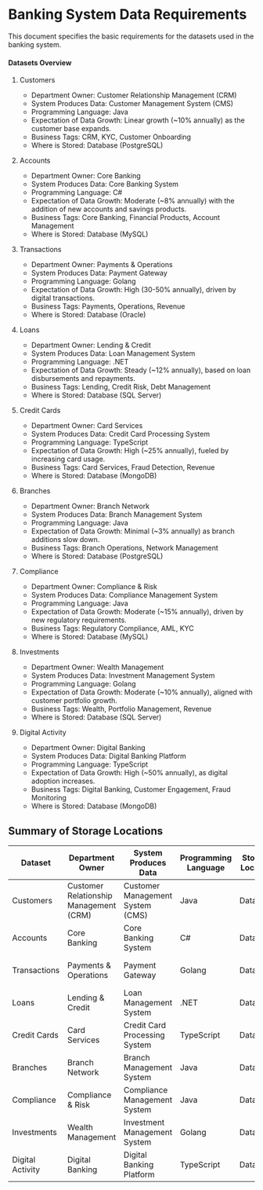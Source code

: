 

# Banking System Data Requirements

This document specifies the basic requirements for the datasets used in the banking system.

#### Datasets Overview

1. Customers
   * Department Owner: Customer Relationship Management (CRM)
   * System Produces Data: Customer Management System (CMS)
   * Programming Language: Java
   * Expectation of Data Growth: Linear growth (~10% annually) as the customer base expands.
   * Business Tags: CRM, KYC, Customer Onboarding
   * Where is Stored: Database (PostgreSQL)

2. Accounts
   * Department Owner: Core Banking
   * System Produces Data: Core Banking System
   * Programming Language: C#
   * Expectation of Data Growth: Moderate (~8% annually) with the addition of new accounts and savings products.
   * Business Tags: Core Banking, Financial Products, Account Management
   * Where is Stored: Database (MySQL)

3. Transactions
   * Department Owner: Payments & Operations
   * System Produces Data: Payment Gateway
   * Programming Language: Golang
   * Expectation of Data Growth: High (30-50% annually), driven by digital transactions.
   * Business Tags: Payments, Operations, Revenue
   * Where is Stored: Database (Oracle)

4. Loans
   * Department Owner: Lending & Credit
   * System Produces Data: Loan Management System
   * Programming Language: .NET
   * Expectation of Data Growth: Steady (~12% annually), based on loan disbursements and repayments.
   * Business Tags: Lending, Credit Risk, Debt Management
   * Where is Stored: Database (SQL Server)

5. Credit Cards
   * Department Owner: Card Services
   * System Produces Data: Credit Card Processing System
   * Programming Language: TypeScript
   * Expectation of Data Growth: High (~25% annually), fueled by increasing card usage.
   * Business Tags: Card Services, Fraud Detection, Revenue
   * Where is Stored: Database (MongoDB)

6. Branches
   * Department Owner: Branch Network
   * System Produces Data: Branch Management System
   * Programming Language: Java
   * Expectation of Data Growth: Minimal (~3% annually) as branch additions slow down.
   * Business Tags: Branch Operations, Network Management
   * Where is Stored: Database (PostgreSQL)

7. Compliance
   * Department Owner: Compliance & Risk
   * System Produces Data: Compliance Management System
   * Programming Language: Java
   * Expectation of Data Growth: Moderate (~15% annually), driven by new regulatory requirements.
   * Business Tags: Regulatory Compliance, AML, KYC
   * Where is Stored: Database (MySQL)

8. Investments
   * Department Owner: Wealth Management
   * System Produces Data: Investment Management System
   * Programming Language: Golang
   * Expectation of Data Growth: Moderate (~10% annually), aligned with customer portfolio growth.
   * Business Tags: Wealth, Portfolio Management, Revenue
   * Where is Stored: Database (SQL Server)

9. Digital Activity
   * Department Owner: Digital Banking
   * System Produces Data: Digital Banking Platform
   * Programming Language: TypeScript
   * Expectation of Data Growth: High (~50% annually), as digital adoption increases.
   * Business Tags: Digital Banking, Customer Engagement, Fraud Monitoring
   * Where is Stored: Database (MongoDB)


## Summary of Storage Locations

| Dataset          | Department Owner           | System Produces Data          | Programming Language | Storage Location | Technology | Data Growth Expectation          |
|------------------|----------------------------|-------------------------------|----------------------|------------------|------------|-----------------------------------|
| Customers        | Customer Relationship Management (CRM) | Customer Management System (CMS) | Java                 | Database        | PostgreSQL | Linear (~10% annually)           |
| Accounts         | Core Banking               | Core Banking System           | C#                   | Database        | MySQL      | Moderate (~8% annually)          |
| Transactions     | Payments & Operations      | Payment Gateway               | Golang               | Database        | Oracle     | High (30-50% annually)           |
| Loans            | Lending & Credit           | Loan Management System        | .NET                 | Database        | SQL Server | Steady (~12% annually)           |
| Credit Cards     | Card Services              | Credit Card Processing System | TypeScript           | Database        | MongoDB    | High (~25% annually)             |
| Branches         | Branch Network             | Branch Management System      | Java                 | Database        | PostgreSQL | Minimal (~3% annually)           |
| Compliance       | Compliance & Risk          | Compliance Management System  | Java                 | Database        | MySQL      | Moderate (~15% annually)         |
| Investments      | Wealth Management          | Investment Management System  | Golang               | Database        | SQL Server | Moderate (~10% annually)         |
| Digital Activity | Digital Banking            | Digital Banking Platform      | TypeScript           | Database        | MongoDB    | High (~50% annually)             |